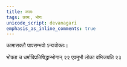 ```yaml
---
title: कामः
tags: कामः, भोगः
unicode_script: devanagari
emphasis_as_inline_comments: true
---
```

कामासक्तौ पापसम्भवो ऽन्यत्रोक्तः।

भोक्ता च धर्माविप्रतिषिद्धान्भोगान् २२ एवमुभौ लोका वभिजयति २३